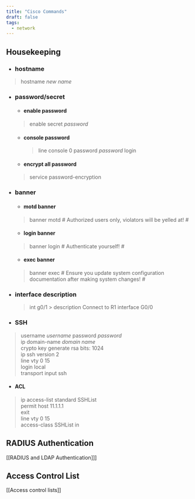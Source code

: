 ```yaml
---
title: "Cisco Commands"
draft: false
tags:
  - network
---
```

 
## Housekeeping
- ### hostname
> hostname *new name*
- ### password/secret
	- #### enable password
	 > enable secret *password*
	- #### console password
	  > line console 0
	   >  password *password*
	   >  login
	- #### encrypt all password
	 > service password-encryption
- ### banner
	- #### motd banner
	 > banner motd # Authorized users only, violators will be yelled at! #
	- #### login banner 
	 > banner login # Authenticate yourself! #
	- #### exec banner 
	 > banner exec # Ensure you update system configuration documentation after making system changes! #
	 > 
- ### interface description
	 > int g0/1
	  > description Connect to R1 interface G0/0
 - ### SSH
 > username *username* password *password* <br /> ip domain-name *domain name* <br /> crypto key generate rsa
 > bits: 1024 <br /> ip ssh version 2 <br />  line vty 0 15 <br />  login local <br />  transport input ssh
 - #### ACL
  > ip access-list standard SSHList <br />  permit host 11.1.1.1 <br />  exit <br />  line vty 0 15 <br />  access-class SSHList in
## RADIUS Authentication
[[RADIUS and LDAP Authentication]]]
## Access Control List
[[Access control lists]]
